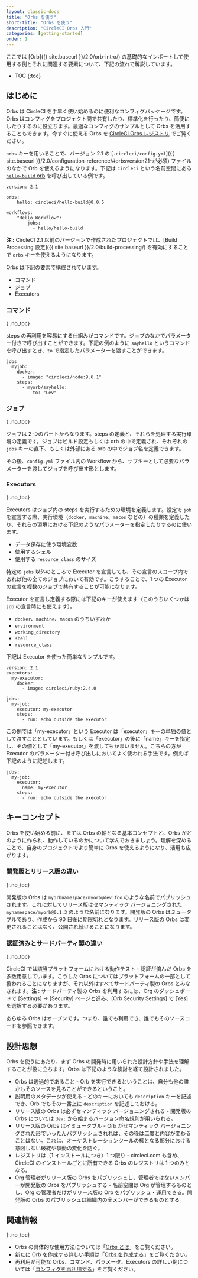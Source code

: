 ```yaml
---
layout: classic-docs
title: "Orbs を使う"
short-title: "Orbs を使う"
description: "CircleCI Orbs 入門"
categories: [getting-started]
order: 1
---
```


ここでは [Orb]({{ site.baseurl }}/2.0/orb-intro/) の基礎的なインポートして使用する例とそれに関連する要素について、下記の流れで解説しています。

* TOC
{:toc}

## はじめに

Orbs は CircleCI を手早く使い始めるのに便利なコンフィグパッケージです。Orbs はコンフィグをプロジェクト間で共有したり、標準化を行ったり、簡便にしたりするのに役立ちます。最適なコンフィグのサンプルとして Orbs を活用することもできます。今すぐに使える Orbs を [CircleCI Orbs レジストリ](https://circleci.com/orbs/registry/) でご覧ください。

`orbs` キーを用いることで、バージョン 2.1 の [`.circleci/config.yml`]({{ site.baseurl }}/2.0/configuration-reference/#orbsversion21-が必須) ファイルのなかで Orb を使えるようになります。下記は `circleci` という名前空間にある [`hello-build` orb](https://circleci.com/orbs/registry/orb/circleci/hello-build) を呼び出している例です。

```
version: 2.1

orbs:
    hello: circleci/hello-build@0.0.5

workflows:
    "Hello Workflow":
        jobs:
          - hello/hello-build
```

**注 :** CircleCI 2.1 以前のバージョンで作成されたプロジェクトでは、[Build Processing 設定]({{ site.baseurl }}/2.0/build-processing/) を有効にすることで `orbs` キーを使えるようになります。

Orbs は下記の要素で構成されています。

* コマンド
* ジョブ
* Executors

### コマンド
{:.no_toc}

steps の再利用を容易にする仕組みがコマンドです。ジョブのなかでパラメーター付きで呼び出すことができます。下記の例のように `sayhello` というコマンドを呼び出すとき、`to` で指定したパラメーターを渡すことができます。

```
jobs
  myjob:
    docker:
      - image: "circleci/node:9.6.1"
    steps:
      - myorb/sayhello:
          to: "Lev"
```    

### ジョブ
{:.no_toc}

ジョブは 2 つのパートからなります。steps の定義と、それらを処理する実行環境の定義です。ジョブはビルド設定もしくは orb の中で定義され、それぞれの `jobs` キーの直下、もしくは外部にある orb の中でジョブ名を定義できます。

その後、`config.yml` ファイル内の Workflow から、サブキーとして必要なパラメーターを渡してジョブを呼び出す形とします。


### Executors
{:.no_toc}

Executors はジョブ内の steps を実行するための環境を定義します。設定で `job` を宣言する際、実行環境（`docker`、`machine`、`macos` などの）の種類を定義したり、それらの環境における下記のようなパラメーターを指定したりするのに使います。

* データ保存に使う環境変数
* 使用するシェル
* 使用する `resource_class` のサイズ

特定の `jobs` 以外のところで Executor を宣言しても、その宣言のスコープ内であれば他の全てのジョブにおいて有効です。こうすることで、1 つの Executor の宣言を複数のジョブで共有することが可能になります。

Executor を宣言し定義する際には下記のキーが使えます（このうちいくつかは `job` の宣言時にも使えます）。

* `docker`、`machine`、`macos` のうちいずれか
* `environment`
* `working_directory`
* `shell`
* `resource_class`

下記は Executor を使った簡単なサンプルです。

```
version: 2.1
executors:
  my-executor:
    docker:
      - image: circleci/ruby:2.4.0

jobs:
  my-job:
    executor: my-executor
    steps:
      - run: echo outside the executor
 ```

この例では「my-executor」という Executor は「executor」キーの単独の値として渡すこととしています。もしくは「executor」の後に「name」キーを指定し、その値として「my-executor」を渡してもかまいません。こちらの方が Executor のパラメーター付き呼び出しにおいてよく使われる手法です。例えば下記のように記述します。

```
jobs:
  my-job:
    executor:
      name: my-executor
    steps:
      - run: echo outside the executor
```

## キーコンセプト

Orbs を使い始める前に、まずは Orbs の軸となる基本コンセプトと、Orbs がどのように作られ、動作しているのかについて学んでおきましょう。理解を深めることで、自身のプロジェクトでより簡単に Orbs を使えるようになり、活用も広がります。

### 開発版とリリース版の違い
{:.no_toc}

開発版の Orbs は `myorbnamespace/myorb@dev:foo` のような名前でパブリッシュされます。これに対してリリース版はセマンティック バージョニングされた `mynamespace/myorb@0.1.3` のような名前になります。開発版の Orbs はミュータブルであり、作成から 90 日後に期限切れとなります。リリース版の Orbs は変更されることはなく、公開され続けることになります。

### 認証済みとサードパーティ製の違い
{:.no_toc}

CircleCI では該当プラットフォームにおける動作テスト・認証が済んだ Orbs を多数用意しています。こうした Orbs についてはプラットフォームの一部として扱われることになりますが、それ以外はすべてサードパーティ製の Orbs とみなされます。**注 :** サードパーティ製の Orbs を利用するには、Org のダッシュボードで [Settings] → [Security] ページと進み、[Orb Security Settings] で [Yes] を選択する必要があります。

<aside class="notice">
あらゆる Orbs はオープンです。つまり、誰でも利用でき、誰でもそのソースコードを参照できます。
</aside>

## 設計思想

Orbs を使うにあたり、まず Orbs の開発時に用いられた設計方針や手法を理解することが役に立ちます。Orbs は下記のような検討を経て設計されました。

* Orbs は透過的であること - Orb を実行できるということは、自分も他の誰かもそのソースを見ることができるということ。
* 説明用のメタデータが使える - どのキーにおいても `description` キーを記述でき、Orb でもその一番上に `description` を記述しておける。
* リリース版の Orbs は必ずセマンティック バージョニングされる - 開発版の Orbs については `dev:` から始まるバージョン命名規則が用いられる。
* リリース版の Orbs はイミュータブル - Orb がセマンティック バージョニングされた形でいったんパブリッシュされれば、その後は二度と内容が変わることはない。これは、オーケストレーションツールの核となる部分における意図しない破綻や挙動の変化を防ぐ。
* レジストリは（1 インストールにつき）1 つ限り - circleci.com も含め、CircleCI のインストールごとに所有できる Orbs のレジストリは 1 つのみとなる。
* Org 管理者がリリース版の Orbs をパブリッシュし、管理者ではないメンバーが開発版の Orbs をパブリッシュする - 名前空間は Org が管理するものとし、Org の管理者だけがリリース版の Orb をパブリッシュ・運用できる。開発版の Orbs のパブリッシュは組織内の全メンバーができるものとする。

## 関連情報
{:.no_toc}

- Orbs の具体的な使用方法については「[Orbs とは]({{site.baseurl}}/2.0/orb-intro/)」をご覧ください。
- 新たに Orb を作成する詳しい手順は「[Orbs を作成する]({{site.baseurl}}/2.0/creating-orbs/)」をご覧ください。
- 再利用が可能な Orbs、コマンド、パラメータ、Executors の詳しい例については「[コンフィグを再利用する]({{site.baseurl}}/2.0/reusing-config/)」をご覧ください。
